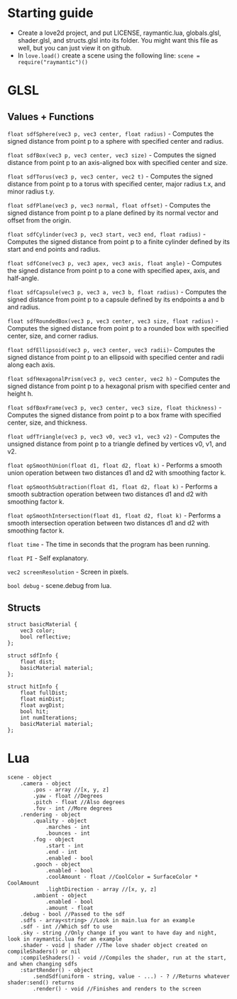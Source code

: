 # Starting guide

- Create a love2d project, and put LICENSE, raymantic.lua, globals.glsl, shader.glsl, and structs.glsl into its folder. You might want this file as well, but you can just view it on github.
- In ```love.load()``` create a scene using the following line: ```scene = require("raymantic")()```

# GLSL

## Values + Functions

```float sdfSphere(vec3 p, vec3 center, float radius)``` - Computes the signed distance from point p to a sphere with specified center and radius.

```float sdfBox(vec3 p, vec3 center, vec3 size)``` - Computes the signed distance from point p to an axis-aligned box with specified center and size.

```float sdfTorus(vec3 p, vec3 center, vec2 t)``` - Computes the signed distance from point p to a torus with specified center, major radius t.x, and minor radius t.y.

```float sdfPlane(vec3 p, vec3 normal, float offset)``` - Computes the signed distance from point p to a plane defined by its normal vector and offset from the origin.

```float sdfCylinder(vec3 p, vec3 start, vec3 end, float radius)``` - Computes the signed distance from point p to a finite cylinder defined by its start and end points and radius.

```float sdfCone(vec3 p, vec3 apex, vec3 axis, float angle)``` - Computes the signed distance from point p to a cone with specified apex, axis, and half-angle.

```float sdfCapsule(vec3 p, vec3 a, vec3 b, float radius)``` - Computes the signed distance from point p to a capsule defined by its endpoints a and b and radius.

```float sdfRoundedBox(vec3 p, vec3 center, vec3 size, float radius)``` - Computes the signed distance from point p to a rounded box with specified center, size, and corner radius.

```float sdfEllipsoid(vec3 p, vec3 center, vec3 radii)```- Computes the signed distance from point p to an ellipsoid with specified center and radii along each axis.

```float sdfHexagonalPrism(vec3 p, vec3 center, vec2 h)``` - Computes the signed distance from point p to a hexagonal prism with specified center and height h.

```float sdfBoxFrame(vec3 p, vec3 center, vec3 size, float thickness)``` - Computes the signed distance from point p to a box frame with specified center, size, and thickness.

```float udfTriangle(vec3 p, vec3 v0, vec3 v1, vec3 v2)``` - Computes the unsigned distance from point p to a triangle defined by vertices v0, v1, and v2.

```float opSmoothUnion(float d1, float d2, float k)``` - Performs a smooth union operation between two distances d1 and d2 with smoothing factor k.

```float opSmoothSubtraction(float d1, float d2, float k)``` - Performs a smooth subtraction operation between two distances d1 and d2 with smoothing factor k.

```float opSmoothIntersection(float d1, float d2, float k)``` - Performs a smooth intersection operation between two distances d1 and d2 with smoothing factor k.

```float time``` - The time in seconds that the program has been running.

```float PI``` - Self explanatory.

```vec2 screenResolution``` - Screen in pixels.

```bool debug``` - scene.debug from lua.

## Structs

```
struct basicMaterial {
    vec3 color;
    bool reflective;
};

struct sdfInfo {
    float dist;
    basicMaterial material;
};

struct hitInfo {
    float fullDist;
    float minDist;
    float avgDist;
    bool hit;
    int numIterations;
    basicMaterial material;
};
```

# Lua

```
scene - object
    .camera - object
        .pos - array //[x, y, z]
        .yaw - float //Degrees
        .pitch - float //Also degrees
        .fov - int //More degrees
    .rendering - object
        .quality - object
            .marches - int
            .bounces - int
        .fog - object
            .start - int
            .end - int
            .enabled - bool
        .gooch - object
            .enabled - bool
            .coolAmount - float //CoolColor = SurfaceColor * CoolAmount
            .lightDirection - array //[x, y, z]
        .ambient - object
            .enabled - bool
            .amount - float
    .debug - bool //Passed to the sdf
    .sdfs - array<string> //Look in main.lua for an example
    .sdf - int //Which sdf to use
    .sky - string //Only change if you want to have day and night, look in raymantic.lua for an example
    .shader - void | shader //The love shader object created on compileShaders() or nil
    :compileShaders() - void //Compiles the shader, run at the start, and when changing sdfs
    :startRender() - object
        .sendSdf(uniform - string, value - ...) - ? //Returns whatever shader:send() returns
        .render() - void //Finishes and renders to the screen
```
